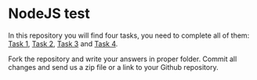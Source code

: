 # NodeJS test

In this repository you will find four tasks, you need to complete all of them: [Task 1](./task_1/README.md), [Task 2](./task_2/README.md), [Task 3](./task_3/README.md) and [Task 4](./task_4/README.md).

Fork the repository and write your answers in proper folder. Commit all changes and send us a zip file or a link to your Github repository.
